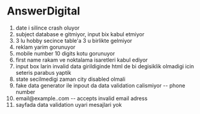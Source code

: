 # AnswerDigital

1. date i silince crash oluyor
2. subject database e gitmiyor, input bix kabul etmiyor
3. 3 lu hobby secince table'a 3 u birlikte gelmiyor
4. reklam yarim gorunuyor
5. mobile number 10 digits kotu gorunuyor
6. first name rakam ve noktalama isaretleri kabul ediyor
7. input box larin invalid data girildiginde html de bi degisiklik olmadigi icin seteris parabus yaptik
8. state secilmedigi zaman city disabled olmali
9. fake data generator ile inpout da data validation calismiyor -- phone number
10. email@example..com -- accepts invalid email adress
11. sayfada data validation uyari mesajlari yok
